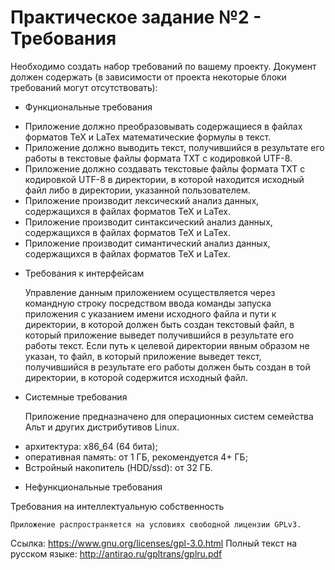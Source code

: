 # Практическое задание №2 - Требования
Необходимо создать набор требований по вашему проекту.
Документ должен содержать (в зависимости от проекта некоторые блоки требований могут отсутствовать):

* Функциональные требования

- Приложение должно преобразовывать содержащиеся в файлах форматов TeX и LaTex математические формулы в текст.
- Приложение должно выводить текст, получившийся в результате его работы в текстовые файлы формата TXT с кодировкой UTF-8.
- Приложение должно создавать текстовые файлы формата TXT с кодировкой UTF-8 в директории, в которой находится исходный файл либо в директории, указанной пользователем.
- Приложение производит лексический анализ данных, содержащихся в файлах форматов TeX и LaTex.
- Приложение производит синтаксический анализ данных, содержащихся в файлах форматов TeX и LaTex.
- Приложение производит симантический анализ данных, содержащихся в файлах форматов TeX и LaTex.

* Требования к интерфейсам

	Управление данным приложением осуществляется через командную строку посредством ввода команды запуска приложения с указанием имени исходного файла и пути к директории, в которой должен быть создан текстовый файл, в который приложение выведет получившийся в результате его работы текст. Если путь к целевой директории явным образом не указан, то файл, в который приложение выведет текст, получившийся в результате его работы должен быть создан в той директории, в которой содержится исходный файл.

* Системные требования

	Приложение предназначено для операционных систем семейства Альт и других дистрибутивов Linux.

- архитектура: x86_64 (64 бита);
- оперативная память: от 1 ГБ, рекомендуется 4+ ГБ;
- Встройный накопитель (HDD/ssd): от 32 ГБ.

* Нефункциональные требования

Требования на интеллектуальную собственность

	Приложение распространяется на условиях свободной лицензии GPLv3.
Ссылка:
https://www.gnu.org/licenses/gpl-3.0.html
Полный текст на русском языке:
http://antirao.ru/gpltrans/gplru.pdf
